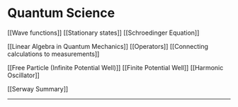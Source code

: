 # Quantum Science
[[Wave functions]]
[[Stationary states]]
[[Schroedinger Equation]]

[[Linear Algebra in Quantum Mechanics]]
[[Operators]]
[[Connecting calculations to measurements]]

[[Free Particle (Infinite Potential Well)]]
[[Finite Potential Well]]
[[Harmonic Oscillator]]

[[Serway Summary]]

---
